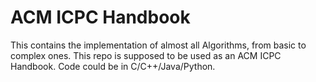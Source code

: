 # ACM ICPC Handbook
This contains the implementation of almost all Algorithms, from basic to complex ones.
This repo is supposed to be used as an ACM ICPC Handbook.
Code could be in C/C++/Java/Python.
